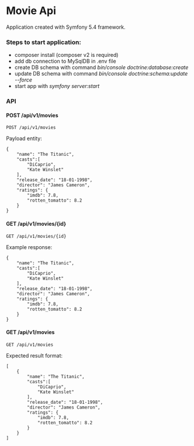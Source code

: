 # Movie Api
Application created with Symfony 5.4 framework.
<br>
### Steps to start application:
- composer install (composer v2 is required)
- add db connection to MySqlDB in .env file 
- create DB schema with command *bin/console doctrine:database:create*
- update DB schema with command *bin/console doctrine:schema:update --force*
- start app with *symfony server:start*

### API

#### POST /api/v1/movies

```
POST /api/v1/movies
```

Payload entity:

```
{
    "name": "The Titanic",
    "casts":[
        "DiCaprio",
        "Kate Winslet"
    ],
    "release_date": "18-01-1998",
    "director": "James Cameron",
    "ratings": {
        "imdb": 7.8,
        "rotten_tomatto": 8.2
    }
}
```
#### GET /api/v1/movies/{id}

```
GET /api/v1/movies/{id}
```

Example response:

```
{
    "name": "The Titanic",
    "casts":[
        "DiCaprio",
        "Kate Winslet"
    ],
    "release_date": "18-01-1998",
    "director": "James Cameron",
    "ratings": {
        "imdb": 7.8,
        "rotten_tomatto": 8.2
    }
}
```

#### GET /api/v1/movies

```
GET /api/v1/movies
```

Expected result format:

```
[
    {
        "name": "The Titanic",
        "casts":[
            "DiCaprio",
            "Kate Winslet"
        ],
        "release_date": "18-01-1998",
        "director": "James Cameron",
        "ratings": {
            "imdb": 7.8,
            "rotten_tomatto": 8.2
        }
    }
]
```
